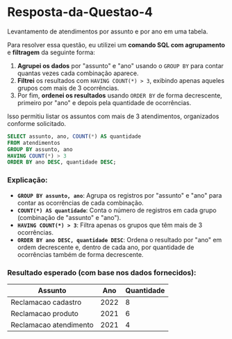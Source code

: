 # Resposta-da-Questao-4
Levantamento de atendimentos por assunto e por ano em uma tabela.


Para resolver essa questão, eu utilizei um **comando SQL com agrupamento** e **filtragem** da seguinte forma:

1. **Agrupei os dados** por "assunto" e "ano" usando o `GROUP BY` para contar quantas vezes cada combinação aparece.
2. **Filtrei** os resultados com `HAVING COUNT(*) > 3`, exibindo apenas aqueles grupos com mais de 3 ocorrências.
3. Por fim, **ordenei os resultados** usando `ORDER BY` de forma decrescente, primeiro por "ano" e depois pela quantidade de ocorrências.

Isso permitiu listar os assuntos com mais de 3 atendimentos, organizados conforme solicitado.

```sql
SELECT assunto, ano, COUNT(*) AS quantidade
FROM atendimentos
GROUP BY assunto, ano
HAVING COUNT(*) > 3
ORDER BY ano DESC, quantidade DESC;
```

### Explicação:
- **`GROUP BY assunto, ano`**: Agrupa os registros por "assunto" e "ano" para contar as ocorrências de cada combinação.
- **`COUNT(*) AS quantidade`**: Conta o número de registros em cada grupo (combinação de "assunto" e "ano").
- **`HAVING COUNT(*) > 3`**: Filtra apenas os grupos que têm mais de 3 ocorrências.
- **`ORDER BY ano DESC, quantidade DESC`**: Ordena o resultado por "ano" em ordem decrescente e, dentro de cada ano, por quantidade de ocorrências também de forma decrescente.

### Resultado esperado (com base nos dados fornecidos):

| Assunto              | Ano  | Quantidade |
|----------------------|------|------------|
| Reclamacao cadastro   | 2022 | 8          |
| Reclamacao produto    | 2021 | 6          |
| Reclamacao atendimento| 2021 | 4          |
